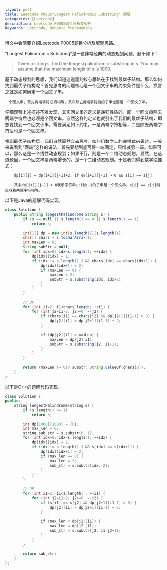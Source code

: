 ```yaml
---
layout: post
title: Leetcode P0005"Longest Palindromic Substring" 题解
categories: [Leetcode]
description: Leetcode P0005题目分析及解答
keywords: Leetcode, Dynamic Programming
---
```


博文中会简要介绍Leetcode P0005题目分析及解题思路。  

“Longest Palindromic Substring”是一道非常经典的动态规划问题，题干如下：

> Given a string s, find the longest palindromic substring in s. You may assume that the maximum length of s is 1000.

基于动态规划的思想，我们知道这道题的核心思路在于找到最优子结构。那么如何找到最优子结构呢？首先思考的问题核心是一个回文子串的约束条件是什么，换言之就是如何确定一个回文子串。

``一个回文串，首先两端字符必须相等，其次除去两端字符后的子串也要是一个回文子串。``

仔细观察上述描述不难发现，其实回文串的定义是递归性质的，即一个回文串除去两端字符后也必须是个回文串。自然这样的定义也就引出了我们的最优子结构，即想要找到一个回文子串，需要满足如下约束，一是两端字符相等，二是除去两端字符后也是一个回文串。

找到最优子结构后，我们自然而然会去思考，如何用数学上的递推式来表达。一般来说看到“两端”这样的说法，首先要想到能否将一端固定，只增减另一端。如果可以，那么这是一个线性动态规划；如果不行，则是一个二维动态规划。显然，在这道题里，一个回文串是两端增长的，是一个二维动态规划。于是我们得到数学递推式：

```
    dp[i][j] = dp[i+1][j-1]+2, if dp[i+1][j-1] > 0 && s[i] == s[j]

    其中dp[i+1][j-1] > 0表示字符串i+1到j-1的子串是一个回文串，s[i] == s[j]则意味着两端字符相等。
```

以下是Java的题解代码实现。
```java
class Solution {
    public String longestPalindrome(String s) {
        if (s == null || s.length() == 0 || s.length() == 1) 
            return s;
        
        int[][] dp = new int[s.length()][s.length()];
        char[] chars = s.toCharArray();
        int maxLen = 0;
        String subStr = null;
        for (int idx=0; idx<s.length(); ++idx) {
            dp[idx][idx] = 1;
            if (idx != s.length()-1 && chars[idx] == chars[idx+1]) {
                dp[idx][idx+1] = 2;
                if (maxLen == 0) {
                    maxLen = 2;
                    subStr = s.substring(idx, idx+2);
                }
            }
        }
        
        // DP
        for (int i1=2; i1<chars.length; ++i1) {
            for (int j2=i1-2; j2>=0; --j2) {
                if (chars[i1] == chars[j2] && dp[j2+1][i1-1] > 0) {
                    dp[j2][i1] = dp[j2+1][i1-1] + 2;
                }
                
                if (dp[j2][i1] > maxLen) {
                    maxLen = dp[j2][i1];
                    subStr = s.substring(j2, i1+1);
                }
            }
        }
        
        return (maxLen != 0)? subStr: String.valueOf(chars[0]);
    }
}
```

以下是C++的题解代码实现。
```cpp
class Solution {
public:
    string longestPalindrome(string s) {
        if (s.length() <= 1) 
            return s;
        
        int dp[1000][1000] = {0};
        int max_len = 0;
        string sub_str = s.substr(0, 1);
        for (int idx=0; idx<s.length(); ++idx) {
            dp[idx][idx] = 1;
            if (idx != s.length()-1 && s[idx] == s[idx+1]) {
                dp[idx][idx+1] = 2;
                if (max_len == 0) {
                    max_len = 2;
                    sub_str = s.substr(idx, 2);
                }
            }
        }
        
        // DP
        for (int i1=2; i1<s.length(); ++i1) {
            for (int j2=i1-2; j2>=0; --j2) {
                if (s[i1] == s[j2] && dp[j2+1][i1-1] > 0) {
                    dp[j2][i1] = dp[j2+1][i1-1] + 2;
                }
                
                if (max_len < dp[j2][i1]) {
                    max_len = dp[j2][i1];
                    sub_str = s.substr(j2, i1-j2+1);
                }
            }
        }
        
        return sub_str;
    }
};
```